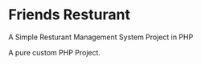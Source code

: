 # Friends Resturant

A Simple Resturant Management System Project in PHP


A pure custom PHP Project.

